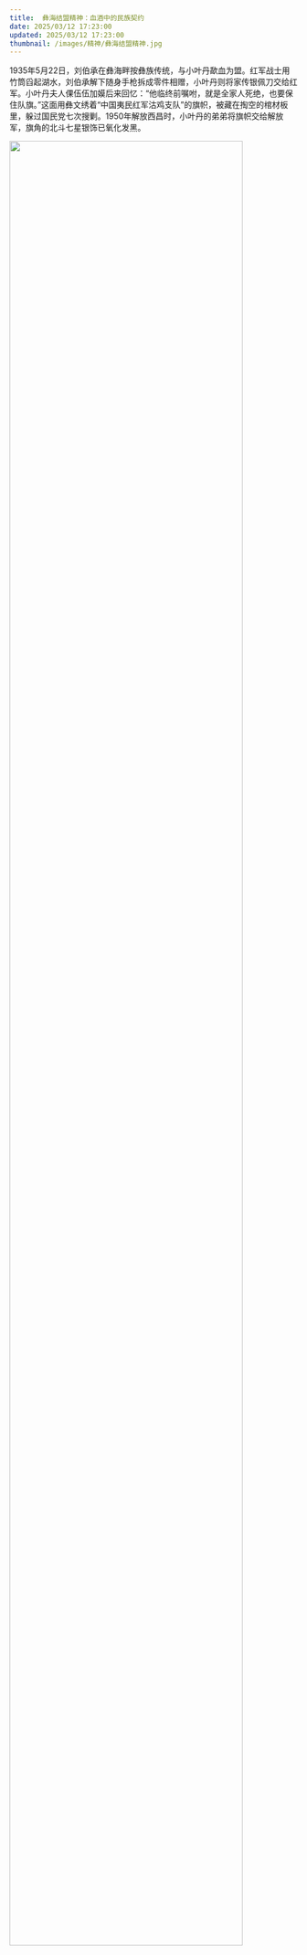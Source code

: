 ```yaml
---
title:  彝海结盟精神：血酒中的民族契约
date: 2025/03/12 17:23:00
updated: 2025/03/12 17:23:00
thumbnail: /images/精神/彝海结盟精神.jpg
---
```


1935年5月22日，刘伯承在彝海畔按彝族传统，与小叶丹歃血为盟。红军战士用竹筒舀起湖水，刘伯承解下随身手枪拆成零件相赠，小叶丹则将家传银佩刀交给红军。小叶丹夫人倮伍伍加嫫后来回忆：“他临终前嘱咐，就是全家人死绝，也要保住队旗。”这面用彝文绣着“中国夷民红军沽鸡支队”的旗帜，被藏在掏空的棺材板里，躲过国民党七次搜剿。1950年解放西昌时，小叶丹的弟弟将旗帜交给解放军，旗角的北斗七星银饰已氧化发黑。

<img src="/images/精神/彝海结盟精神.jpg" height="90%" width="90%">
